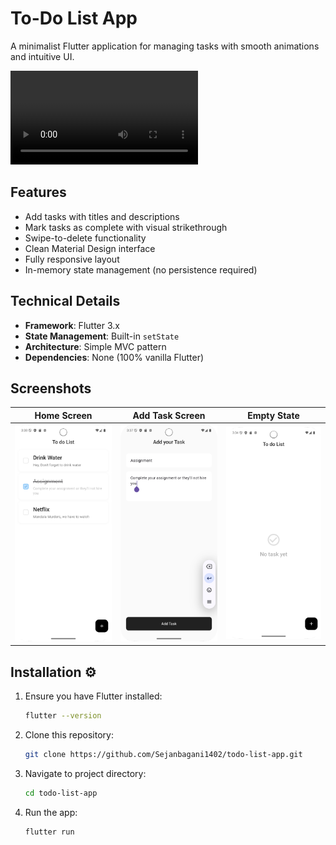 # To-Do List App

A minimalist Flutter application for managing tasks with smooth animations and intuitive UI.

![App Screenshot](screenshots/Screen_recording_20250810_154122.webm)

## Features

- Add tasks with titles and descriptions
- Mark tasks as complete with visual strikethrough
- Swipe-to-delete functionality
- Clean Material Design interface
- Fully responsive layout
- In-memory state management (no persistence required)

## Technical Details

- **Framework**: Flutter 3.x
- **State Management**: Built-in `setState`
- **Architecture**: Simple MVC pattern
- **Dependencies**: None (100% vanilla Flutter)

## Screenshots

| Home Screen                                     | Add Task Screen                         | Empty State                                 |
| ----------------------------------------------- | --------------------------------------- | ------------------------------------------- |
| ![Home](screenshots/home_screen_with_tasks.png) | ![Add](screenshots/add_task_screen.png) | ![Empty](screenshots/home_screen_empty.png) |

## Installation ⚙️

1. Ensure you have Flutter installed:
   ```bash
   flutter --version
   ```
2. Clone this repository:
   ```bash
   git clone https://github.com/Sejanbagani1402/todo-list-app.git
   ```
3. Navigate to project directory:
   ```bash
   cd todo-list-app
   ```
4. Run the app:
   ```bash
   flutter run
   ```
